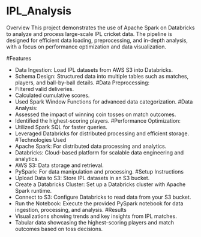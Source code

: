 # IPL_Analysis
Overview
This project demonstrates the use of Apache Spark on Databricks to analyze and process large-scale IPL cricket data. The pipeline is designed for efficient data loading, preprocessing, and in-depth analysis, with a focus on performance optimization and data visualization.

#Features
- Data Ingestion: Load IPL datasets from AWS S3 into Databricks.
- Schema Design: Structured data into multiple tables such as matches, players, and ball-by-ball details.
#Data Preprocessing:
- Filtered valid deliveries.
- Calculated cumulative scores.
- Used Spark Window Functions for advanced data categorization.
#Data Analysis:
- Assessed the impact of winning coin tosses on match outcomes.
- Identified the highest-scoring players.
#Performance Optimization:
- Utilized Spark SQL for faster queries.
- Leveraged Databricks for distributed processing and efficient storage.
#Technologies Used
- Apache Spark: For distributed data processing and analytics.
- Databricks: Cloud-based platform for scalable data engineering and analytics.
- AWS S3: Data storage and retrieval.
- PySpark: For data manipulation and processing.
#Setup Instructions
- Upload Data to S3: Store IPL datasets in an S3 bucket.
- Create a Databricks Cluster: Set up a Databricks cluster with Apache Spark runtime.
- Connect to S3: Configure Databricks to read data from your S3 bucket.
- Run the Notebook: Execute the provided PySpark notebook for data ingestion, processing, and analysis.
#Results
- Visualizations showing trends and key insights from IPL matches.
- Tabular data showcasing the highest-scoring players and match outcomes based on toss decisions.
